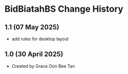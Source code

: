 BidBiatahBS Change History
====================

1.1 (07 May 2025)
----------------
* add rules for desktop layout

1.0 (30 April 2025)
----------------
* Created by Grace Oon Bee Tan
